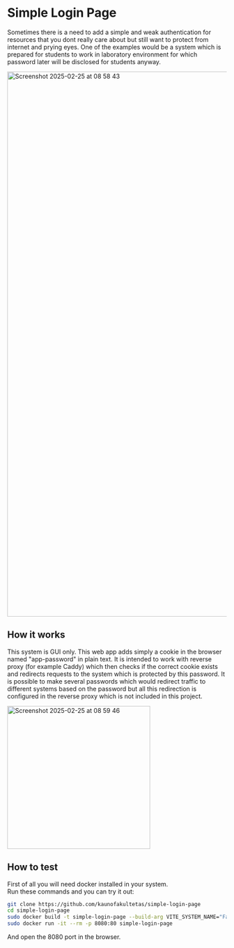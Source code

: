 # Simple Login Page
Sometimes there is a need to add a simple and weak authentication for resources that you dont really care about but still want to protect from internet and prying eyes. One of the examples would be a system which is prepared for students to work in laboratory environment for which password later will be disclosed for students anyway.

<img width="1250" alt="Screenshot 2025-02-25 at 08 58 43" src="https://github.com/user-attachments/assets/53955661-6a5d-4b28-86a0-fc7c77f9fb23" />



## How it works
This system is GUI only. This web app adds simply a cookie in the browser named "app-password" in plain text. It is intended to work with reverse proxy (for example Caddy) which then checks if the correct cookie exists and redirects requests to the system which is protected by this password. It is possible to make several passwords which would redirect traffic to different systems based on the password but all this redirection is configured in the reverse proxy which is not included in this project.

<img width="328" alt="Screenshot 2025-02-25 at 08 59 46" src="https://github.com/user-attachments/assets/7133c6cb-9827-404a-af8b-852df6c8b244" />

## How to test

First of all you will need docker installed in your system. \
Run these commands and you can try it out:
```bash
git clone https://github.com/kaunofakultetas/simple-login-page
cd simple-login-page
sudo docker build -t simple-login-page --build-arg VITE_SYSTEM_NAME="Failų dalijimosi<br/>sistema" -f Dockerfile.prod ./
sudo docker run -it --rm -p 8080:80 simple-login-page
```

And open the 8080 port in the browser.
